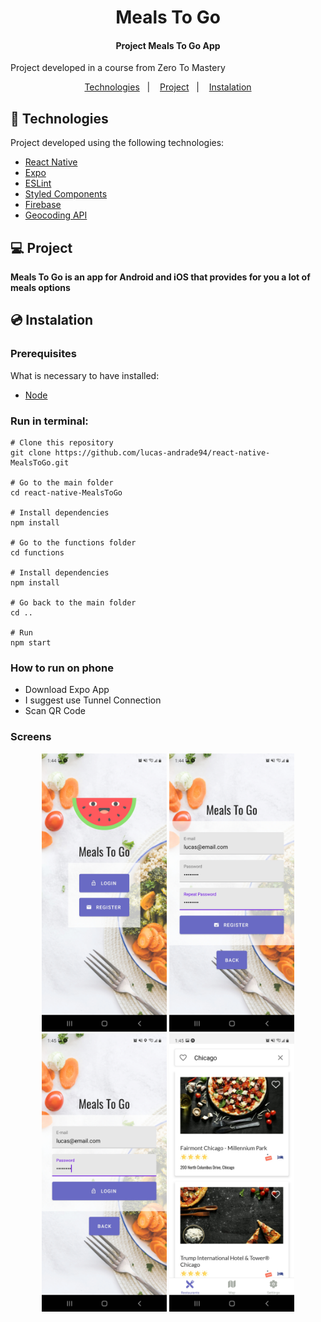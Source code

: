 <h1 align="center">
    Meals To Go
</h1>

<h4 align="center">
  	Project Meals To Go App
</h4>

<p>Project developed in a course from Zero To Mastery</p>

<p align="center">
	<a href="#-technologies">Technologies</a>&nbsp;&nbsp;&nbsp;|&nbsp;&nbsp;&nbsp;
	<a href="#-project">Project</a>&nbsp;&nbsp;&nbsp;|&nbsp;&nbsp;&nbsp;
	<a href="#-instalation">Instalation</a>
</p>


## 🤖 Technologies
Project developed using the following technologies:

- [React Native](https://reactnative.dev/)
- [Expo](https://expo.io/)
- [ESLint](https://eslint.org/)
- [Styled Components](https://styled-components.com/)
- [Firebase](https://firebase.google.com/)
- [Geocoding API](https://developers.google.com/maps/documentation/geocoding/overview)


## 💻 Project
**Meals To Go is an app for Android and iOS that provides for you a lot of meals options**


## 💿 Instalation
### Prerequisites
What is necessary to have installed:
- [Node](https://nodejs.org/en/download/)


### Run in terminal:
```
# Clone this repository
git clone https://github.com/lucas-andrade94/react-native-MealsToGo.git

# Go to the main folder
cd react-native-MealsToGo

# Install dependencies
npm install

# Go to the functions folder
cd functions

# Install dependencies
npm install

# Go back to the main folder
cd ..

# Run
npm start
```

### How to run on phone
- Download Expo App
- I suggest use Tunnel Connection
- Scan QR Code


### Screens
<div align="center">
    <img alt="Activity Screen" title="Activity Screen" src=".github\screen-1.jpg?raw=true" width="200px" />
    <img alt="Activity Screen" title="Activity Screen" src=".github\screen-2.jpg?raw=true" width="200px" />
    <img alt="Timer Screen" title="Timer Screen" src=".github\screen-3.jpg?raw=true" width="200px" />
    <img alt="Timer Screen" title="Timer Screen" src=".github\screen-4.jpg?raw=true" width="200px" />
</div>
